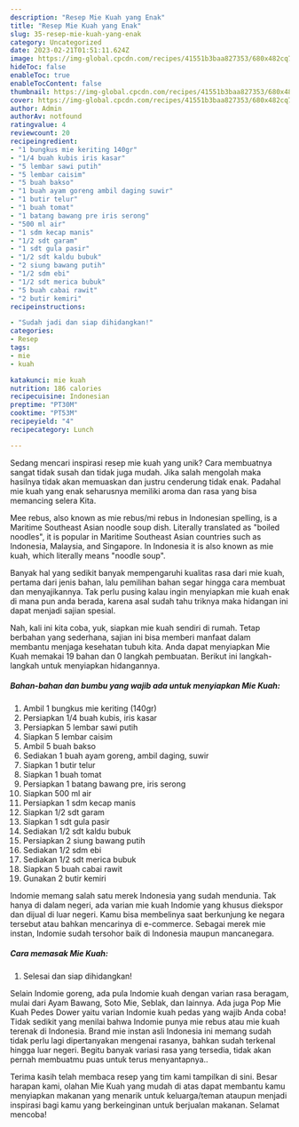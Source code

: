```yaml
---
description: "Resep Mie Kuah yang Enak"
title: "Resep Mie Kuah yang Enak"
slug: 35-resep-mie-kuah-yang-enak
category: Uncategorized
date: 2023-02-21T01:51:11.624Z
image: https://img-global.cpcdn.com/recipes/41551b3baa827353/680x482cq70/mie-kuah-foto-resep-utama.jpg
hideToc: false
enableToc: true
enableTocContent: false
thumbnail: https://img-global.cpcdn.com/recipes/41551b3baa827353/680x482cq70/mie-kuah-foto-resep-utama.jpg
cover: https://img-global.cpcdn.com/recipes/41551b3baa827353/680x482cq70/mie-kuah-foto-resep-utama.jpg
author: Admin
authorAv: notfound
ratingvalue: 4
reviewcount: 20
recipeingredient:
- "1 bungkus mie keriting 140gr"
- "1/4 buah kubis iris kasar"
- "5 lembar sawi putih"
- "5 lembar caisim"
- "5 buah bakso"
- "1 buah ayam goreng ambil daging suwir"
- "1 butir telur"
- "1 buah tomat"
- "1 batang bawang pre iris serong"
- "500 ml air"
- "1 sdm kecap manis"
- "1/2 sdt garam"
- "1 sdt gula pasir"
- "1/2 sdt kaldu bubuk"
- "2 siung bawang putih"
- "1/2 sdm ebi"
- "1/2 sdt merica bubuk"
- "5 buah cabai rawit"
- "2 butir kemiri"
recipeinstructions:

- "Sudah jadi dan siap dihidangkan!"
categories:
- Resep
tags:
- mie
- kuah

katakunci: mie kuah 
nutrition: 186 calories
recipecuisine: Indonesian
preptime: "PT30M"
cooktime: "PT53M"
recipeyield: "4"
recipecategory: Lunch

---
```





Sedang mencari inspirasi resep mie kuah yang unik? Cara membuatnya sangat tidak susah dan tidak juga mudah. Jika salah mengolah maka hasilnya tidak akan memuaskan dan justru cenderung tidak enak. Padahal mie kuah yang enak seharusnya memiliki aroma dan rasa yang bisa memancing selera Kita.





Mee rebus, also known as mie rebus/mi rebus in Indonesian spelling, is a Maritime Southeast Asian noodle soup dish. Literally translated as &#34;boiled noodles&#34;, it is popular in Maritime Southeast Asian countries such as Indonesia, Malaysia, and Singapore. In Indonesia it is also known as mie kuah, which literally means &#34;noodle soup&#34;.

Banyak hal yang sedikit banyak mempengaruhi kualitas rasa dari mie kuah, pertama dari jenis bahan, lalu pemilihan bahan segar hingga cara membuat dan menyajikannya. Tak perlu pusing kalau ingin menyiapkan mie kuah enak di mana pun anda berada, karena asal sudah tahu triknya maka hidangan ini dapat menjadi sajian spesial.






Nah, kali ini kita coba, yuk, siapkan mie kuah sendiri di rumah. Tetap berbahan yang sederhana, sajian ini bisa memberi manfaat dalam membantu menjaga kesehatan tubuh kita. Anda dapat menyiapkan Mie Kuah memakai 19 bahan dan 0 langkah pembuatan. Berikut ini langkah-langkah untuk menyiapkan hidangannya.

<!--inarticleads1-->

##### Bahan-bahan dan bumbu yang wajib ada untuk menyiapkan Mie Kuah:

1. Ambil 1 bungkus mie keriting (140gr)
1. Persiapkan 1/4 buah kubis, iris kasar
1. Persiapkan 5 lembar sawi putih
1. Siapkan 5 lembar caisim
1. Ambil 5 buah bakso
1. Sediakan 1 buah ayam goreng, ambil daging, suwir
1. Siapkan 1 butir telur
1. Siapkan 1 buah tomat
1. Persiapkan 1 batang bawang pre, iris serong
1. Siapkan 500 ml air
1. Persiapkan 1 sdm kecap manis
1. Siapkan 1/2 sdt garam
1. Siapkan 1 sdt gula pasir
1. Sediakan 1/2 sdt kaldu bubuk
1. Persiapkan 2 siung bawang putih
1. Sediakan 1/2 sdm ebi
1. Sediakan 1/2 sdt merica bubuk
1. Siapkan 5 buah cabai rawit
1. Gunakan 2 butir kemiri


Indomie memang salah satu merek Indonesia yang sudah mendunia. Tak hanya di dalam negeri, ada varian mie kuah Indomie yang khusus diekspor dan dijual di luar negeri. Kamu bisa membelinya saat berkunjung ke negara tersebut atau bahkan mencarinya di e-commerce. Sebagai merek mie instan, Indomie sudah tersohor baik di Indonesia maupun mancanegara. 

<!--inarticleads2-->

##### Cara memasak Mie Kuah:


1. Selesai dan siap dihidangkan!

Selain Indomie goreng, ada pula Indomie kuah dengan varian rasa beragam, mulai dari Ayam Bawang, Soto Mie, Seblak, dan lainnya. Ada juga Pop Mie Kuah Pedes Dower yaitu varian Indomie kuah pedas yang wajib Anda coba! Tidak sedikit yang menilai bahwa Indomie punya mie rebus atau mie kuah terenak di Indonesia. Brand mie instan asli Indonesia ini memang sudah tidak perlu lagi dipertanyakan mengenai rasanya, bahkan sudah terkenal hingga luar negeri. Begitu banyak variasi rasa yang tersedia, tidak akan pernah membuatmu puas untuk terus menyantapnya.. 

Terima kasih telah membaca resep yang tim kami tampilkan di sini. Besar harapan kami, olahan Mie Kuah yang mudah di atas dapat membantu kamu menyiapkan makanan yang menarik untuk keluarga/teman ataupun menjadi inspirasi bagi kamu yang berkeinginan untuk berjualan makanan. Selamat mencoba!
